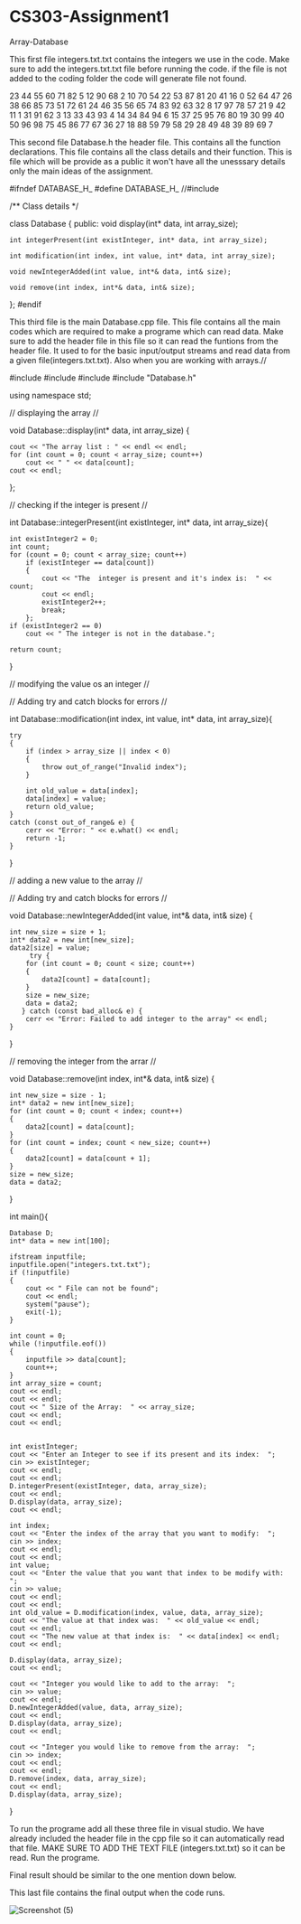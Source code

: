 # CS303-Assignment1
Array-Database

This first file integers.txt.txt contains the integers we use in the code.
Make sure to add the integers.txt.txt file before running the code.
if the file is not added to the coding folder the code will generate file not found.

23 44 55 60 71 82 5 12 90 68 2 10 70 54 22 53 87 81 20 41 16 0 52 64 47
26 38 66 85 73 51 72 61 24 46 35 56 65 74 83 92 63 32 8 17 97 78 57 21 9
42 11 1 31 91 62 3 13 33 43 93 4 14 34 84 94 6 15 37 25 95 76 80 19 30 99
40 50 96 98 75 45 86 77 67 36 27 18 88 59 79 58 29 28 49 48 39 89 69 7

This second file Database.h the header file. This contains all the function declarations.
This file contains all the class details and their function.
This is file which will be provide as a public it won't have all the unesssary details only the main ideas of the assignment.

#ifndef DATABASE_H_
#define DATABASE_H_
//#include <iostream>

/** Class details */

class Database {
public:
	void display(int* data, int array_size);

	int integerPresent(int existInteger, int* data, int array_size);

	int modification(int index, int value, int* data, int array_size);

	void newIntegerAdded(int value, int*& data, int& size);

	void remove(int index, int*& data, int& size);

};
#endif	  

This third file is the main Database.cpp file. 
This file contains all the main codes which are required to make a programe which can read data.
Make sure to add the header file in this file so it can read the funtions from the header file. 
It used to for the basic input/output streams and read data from a given file(integers.txt.txt). 
Also when you are working with arrays.//

#include <iostream>
#include <fstream>
#include <vector>
#include "Database.h"

using namespace std;

// displaying the array //

void Database::display(int* data, int array_size) {

	cout << "The array list : " << endl << endl;
	for (int count = 0; count < array_size; count++)
		cout << " " << data[count];
	cout << endl;
};

// checking if the integer is present //

int Database::integerPresent(int existInteger, int* data, int array_size){

	int existInteger2 = 0;
	int count;
	for (count = 0; count < array_size; count++)
		if (existInteger == data[count])
		{
			cout << "The  integer is present and it's index is:  " << count;
			cout << endl;
			existInteger2++;
			break;
		};
	if (existInteger2 == 0)
		cout << " The integer is not in the database.";

	return count;
}

// modifying the value os an integer //

// Adding try and catch blocks for errors // 

int Database::modification(int index, int value, int* data, int array_size){

	try                                                                
	{
		if (index > array_size || index < 0)
		{
			throw out_of_range("Invalid index");
		}

		int old_value = data[index];
		data[index] = value;
		return old_value;
	}
	catch (const out_of_range& e) {
		cerr << "Error: " << e.what() << endl;
		return -1;
	}

}

// adding a new value to the array //

// Adding try and catch blocks for errors // 

void Database::newIntegerAdded(int value, int*& data, int& size) {

	int new_size = size + 1;
	int* data2 = new int[new_size];
	data2[size] = value;
	     try {                                                    
		for (int count = 0; count < size; count++)
		{
			data2[count] = data[count];
		}
		size = new_size;
		data = data2;
	   } catch (const bad_alloc& e) {
		cerr << "Error: Failed to add integer to the array" << endl;
	}

}

// removing the integer from the arrar //

void Database::remove(int index, int*& data, int& size) {

	int new_size = size - 1;
	int* data2 = new int[new_size];
	for (int count = 0; count < index; count++)
	{
		data2[count] = data[count];
	}
	for (int count = index; count < new_size; count++)
	{
		data2[count] = data[count + 1];
	}
	size = new_size;
	data = data2;
}


int main(){

	Database D;
	int* data = new int[100];

	ifstream inputfile;
	inputfile.open("integers.txt.txt");
	if (!inputfile)
	{
		cout << " File can not be found";
		cout << endl;
		system("pause");
		exit(-1);
	}

	int count = 0;
	while (!inputfile.eof())
	{
		inputfile >> data[count];
		count++;
	}
	int array_size = count;
	cout << endl;
	cout << endl;
	cout << " Size of the Array:  " << array_size;
	cout << endl;
	cout << endl;


	int existInteger;
	cout << "Enter an Integer to see if its present and its index:  ";
	cin >> existInteger;
	cout << endl;
	cout << endl;
	D.integerPresent(existInteger, data, array_size);
	cout << endl;
	D.display(data, array_size);
	cout << endl;

	int index;
	cout << "Enter the index of the array that you want to modify:  ";
	cin >> index;
	cout << endl;
	cout << endl;
	int value;
	cout << "Enter the value that you want that index to be modify with:  ";
	cin >> value;
	cout << endl;
	cout << endl;
	int old_value = D.modification(index, value, data, array_size);
	cout << "The value at that index was:  " << old_value << endl;
	cout << endl;
	cout << "The new value at that index is:  " << data[index] << endl;
	cout << endl;

	D.display(data, array_size);
	cout << endl;

	cout << "Integer you would like to add to the array:  ";
	cin >> value;
	cout << endl; 
	D.newIntegerAdded(value, data, array_size);
	cout << endl;
	D.display(data, array_size);
	cout << endl;

	cout << "Integer you would like to remove from the array:  ";
	cin >> index;
	cout << endl;
	cout << endl;
	D.remove(index, data, array_size);
	cout << endl;
	D.display(data, array_size);

}

To run the programe add all these three file in visual studio.
We have already included the header file in the cpp file so it can automatically read that file.
MAKE SURE TO ADD THE TEXT FILE (integers.txt.txt) so it can be read. Run the programe.

Final result should be similar to the one mention down below.

 This last file contains the final output when the code runs.
 
![Screenshot (5)](https://github.com/Laibak909/CS303-Assignment1/assets/113943791/fef0c345-af9c-4349-bbb3-d62b95da0ac1)
